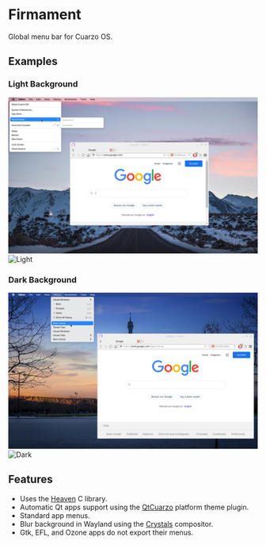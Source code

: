 # Firmament

Global menu bar for Cuarzo OS.

## Examples

### Light Background

![](screenshots/light-background.png "Light")
![](https://i.imgur.com/StKlGbk.png "Light")

### Dark Background

![](screenshots/dark-background.png "Dark")
![](https://i.imgur.com/IATDicO.png "Dark")

## Features

* Uses the [Heaven](https://github.com/CuarzoSoftware/Heaven) C library.
* Automatic Qt apps support using the [QtCuarzo](https://github.com/CuarzoSoftware/QtCuarzo) platform theme plugin.
* Standard app menus.
* Blur background in Wayland using the [Crystals](https://github.com/CuarzoSoftware/Crystals) compositor.
* Gtk, EFL, and Ozone apps do not export their menus.
